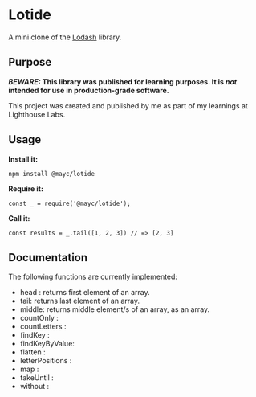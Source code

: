 # Lotide

A mini clone of the [Lodash](https://lodash.com) library.

## Purpose

**_BEWARE:_ This library was published for learning purposes. It is _not_ intended for use in production-grade software.**

This project was created and published by me as part of my learnings at Lighthouse Labs. 

## Usage

**Install it:**

`npm install @mayc/lotide`

**Require it:**

`const _ = require('@mayc/lotide');`

**Call it:**

`const results = _.tail([1, 2, 3]) // => [2, 3]`

## Documentation

The following functions are currently implemented:

* head : returns first element of an array.
* tail: returns last element of an array.
* middle: returns middle element/s of an array, as an array.
* countOnly :
* countLetters :
* findKey :
* findKeyByValue:
* flatten :
* letterPositions :
* map :
* takeUntil :
* without :

